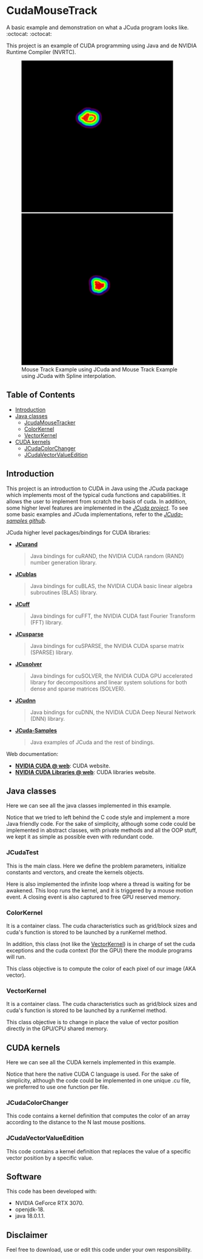 # CudaMouseTrack
A basic example and demonstration on what a JCuda program looks like. :octocat: :octocat:

This project is an example of CUDA programming using Java and de NVIDIA Runtime Compiler (NVRTC).

<figure>
<img src="https://github.com/SergioOyaga/CudaMouseTrack/blob/master/out/image/MouseTracker-2022-07-10-14-21-17.gif"  title="Mouse Track Example" alt="Mouse Track Example" width="400" height="400" />
<img src="https://github.com/SergioOyaga/CudaMouseTrack/blob/master/out/image/MouseTracker-2022-07-25-18-07-30.gif"  title="Mouse Track Example With Spline" alt="Mouse Track Example With Spline" width="400" height="400" />
<figcaption> Mouse Track Example using JCuda and Mouse Track Example using JCuda with Spline interpolation. </figcaption>
</figure>

## Table of Contents

* [Introduction](#introduction)
* [Java classes](#java-classes)
    * [JcudaMouseTracker](#jCudaTest)
    * [ColorKernel](#colorKernel)
    * [VectorKernel](#vectorKernel)
* [CUDA kernels](#cuda-kernels)
    * [JCudaColorChanger](#JCudaColorChanger)
    * [JCudaVectorValueEdition](#JCudaVectorValueEdition)

## Introduction

This project is an introduction to CUDA in Java using the JCuda package which implements most of the typical cuda functions and capabilities.
It allows the user to implement from scratch the basis of cuda. In addition, some higher level features are implemented in the [_JCuda project_](http://javagl.de/jcuda.org/).
To see some basic examples and JCuda implementations, refer to the [_JCuda-samples github_](https://github.com/jcuda/jcuda-samples).

JCuda higher level packages/bindings for CUDA libraries:

- [**JCurand**](https://github.com/jcuda/jcurand)

  > Java bindings for cuRAND, the NVIDIA CUDA random (RAND) number generation library.

- [**JCublas**](https://github.com/jcuda/jcublas)
  >  Java bindings for cuBLAS, the NVIDIA CUDA basic linear algebra subroutines (BLAS) library.

- [**JCuff**](https://github.com/jcuda/jcufft)
  > Java bindings for cuFFT, the NVIDIA CUDA fast Fourier Transform (FFT) library.

- [**JCusparse**](https://github.com/jcuda/jcusparse)
  > Java bindings for cuSPARSE, the NVIDIA CUDA sparse matrix (SPARSE) library.

- [**JCusolver**](https://github.com/jcuda/jcusolver)
  > Java bindings for cuSOLVER, the NVIDIA CUDA GPU accelerated library for decompositions and linear system solutions for both dense and sparse matrices (SOLVER).

- [**JCudnn**](https://github.com/jcuda/jcudnn)
  > Java bindings for cuDNN, the NVIDIA CUDA Deep Neural Network (DNN) library.
  
- [**JCuda-Samples**](https://github.com/jcuda/jcuda-samples)
  > Java examples of JCuda and the rest of bindings.
  
Web documentation:

- [**NVIDIA CUDA @ web**](https://developer.nvidia.com): CUDA website.
- [**NVIDIA CUDA Libraries @ web**](https://developer.nvidia.com/gpu-accelerated-libraries): CUDA libraries website.


## Java classes
Here we can see all the java classes implemented in this example. 

Notice that we tried to left behind the C code style and implement a more Java friendly code. 
For the sake of simplicity, although some code could be implemented in abstract classes, 
with private methods and all the OOP stuff, we kept it as simple as possible even with redundant code.

### JCudaTest
This is the main class. Here we define the problem parameters, initialize constants and verctors, and create the kernels 
objects.

Here is also implemented the infinite loop where a thread is waiting for be awakened. This loop runs the kernel, and it 
is triggered by a mouse motion event.
A closing event is also captured to free GPU reserved memory.

### ColorKernel
It is a container class. The cuda characteristics such as grid/block sizes and cuda's function is stored to be launched 
by a  runKernel method.

In addition, this class (not like the [VectorKernel](#vectorkernel)) is in charge of set the cuda exceptions and the cuda
context (for the GPU) there the module programs will run.

This class objective is to compute the color of each pixel of our image (AKA vector).
### VectorKernel
It is a container class. The cuda characteristics such as grid/block sizes and cuda's function is stored to be launched
by a  runKernel method.

This class objective is to change in place the value of vector position directly in the GPU/CPU shared memory.

## CUDA kernels
Here we can see all the CUDA kernels implemented in this example.

Notice that here the native CUDA C language is used.
For the sake of simplicity, although the code could be implemented in one unique .cu file, we preferred to use one 
function per file.

### JCudaColorChanger
This code contains a kernel definition that computes the color of an array according to the distance to the N last mouse
positions.
### JCudaVectorValueEdition
This code contains a kernel definition that replaces the value of a specific vector position by a specific value.
## Software
This code has been developed with:
- NVIDIA GeForce RTX 3070.
- openjdk-18.
- java 18.0.1.1.

## Disclaimer
Feel free to download, use or edit this code under your own responsibility.